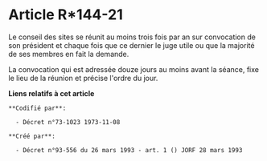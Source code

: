 # Article R*144-21

Le conseil des sites se réunit au moins trois fois par an sur convocation de son président et chaque fois que ce dernier le
juge utile ou que la majorité de ses membres en fait la demande.

La convocation qui est adressée douze jours au moins avant la séance, fixe le lieu de la réunion et précise l'ordre du jour.

**Liens relatifs à cet article**

	**Codifié par**:

	  - Décret n°73-1023 1973-11-08

	**Créé par**:

	  - Décret n°93-556 du 26 mars 1993 - art. 1 () JORF 28 mars 1993
